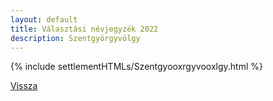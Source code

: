 ```yaml
---
layout: default
title: Választási névjegyzék 2022
description: Szentgyörgyvölgy
---
```


{% include settlementHTMLs/Szentgyooxrgyvooxlgy.html %}

[Vissza](../)
